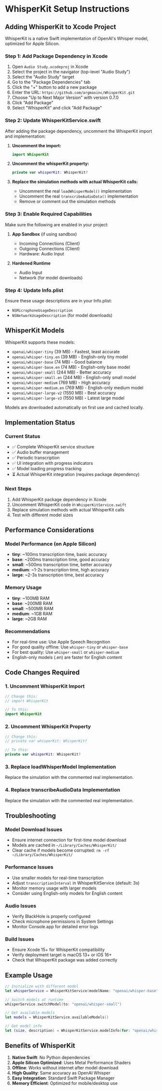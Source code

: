 # WhisperKit Setup Instructions

## Adding WhisperKit to Xcode Project

WhisperKit is a native Swift implementation of OpenAI's Whisper model, optimized for Apple Silicon.

### Step 1: Add Package Dependency in Xcode

1. Open `Audio Study.xcodeproj` in Xcode
2. Select the project in the navigator (top-level "Audio Study")
3. Select the "Audio Study" target
4. Go to the "Package Dependencies" tab
5. Click the "+" button to add a new package
6. Enter the URL: `https://github.com/argmaxinc/WhisperKit.git`
7. Choose "Up to Next Major Version" with version 0.7.0
8. Click "Add Package"
9. Select "WhisperKit" and click "Add Package"

### Step 2: Update WhisperKitService.swift

After adding the package dependency, uncomment the WhisperKit import and implementation:

1. **Uncomment the import:**
   ```swift
   import WhisperKit
   ```

2. **Uncomment the whisperKit property:**
   ```swift
   private var whisperKit: WhisperKit?
   ```

3. **Replace the simulation methods with actual WhisperKit calls:**
   - Uncomment the real `loadWhisperModel()` implementation
   - Uncomment the real `transcribeAudioData()` implementation
   - Remove or comment out the simulation methods

### Step 3: Enable Required Capabilities

Make sure the following are enabled in your project:

1. **App Sandbox** (if using sandbox)
   - Incoming Connections (Client)
   - Outgoing Connections (Client) 
   - Hardware: Audio Input

2. **Hardened Runtime** 
   - Audio Input
   - Network (for model downloads)

### Step 4: Update Info.plist

Ensure these usage descriptions are in your Info.plist:
- `NSMicrophoneUsageDescription`
- `NSNetworkUsageDescription` (for model downloads)

## WhisperKit Models

WhisperKit supports these models:
- `openai/whisper-tiny` (39 MB) - Fastest, least accurate
- `openai/whisper-tiny.en` (39 MB) - English-only tiny model
- `openai/whisper-base` (74 MB) - Good balance
- `openai/whisper-base.en` (74 MB) - English-only base model
- `openai/whisper-small` (244 MB) - Better accuracy
- `openai/whisper-small.en` (244 MB) - English-only small model
- `openai/whisper-medium` (769 MB) - High accuracy
- `openai/whisper-medium.en` (769 MB) - English-only medium model
- `openai/whisper-large-v2` (1550 MB) - Best accuracy
- `openai/whisper-large-v3` (1550 MB) - Latest large model

Models are downloaded automatically on first use and cached locally.

## Implementation Status

### Current Status
- ✅ Complete WhisperKit service structure
- ✅ Audio buffer management
- ✅ Periodic transcription
- ✅ UI integration with progress indicators
- ✅ Model loading progress tracking
- ⏳ Actual WhisperKit integration (requires package dependency)

### Next Steps
1. Add WhisperKit package dependency in Xcode
2. Uncomment WhisperKit code in `WhisperKitService.swift`
3. Replace simulation methods with actual WhisperKit calls
4. Test with different model sizes

## Performance Considerations

### Model Performance (on Apple Silicon)
- **tiny**: ~100ms transcription time, basic accuracy
- **base**: ~200ms transcription time, good accuracy  
- **small**: ~500ms transcription time, better accuracy
- **medium**: ~1-2s transcription time, high accuracy
- **large**: ~2-3s transcription time, best accuracy

### Memory Usage
- **tiny**: ~100MB RAM
- **base**: ~200MB RAM
- **small**: ~500MB RAM
- **medium**: ~1GB RAM
- **large**: ~2GB RAM

### Recommendations
- For real-time use: Use Apple Speech Recognition
- For good quality offline: Use `whisper-tiny` or `whisper-base`
- For best quality: Use `whisper-small` or `whisper-medium`
- English-only models (.en) are faster for English content

## Code Changes Required

### 1. Uncomment WhisperKit Import
```swift
// Change this:
// import WhisperKit

// To this:
import WhisperKit
```

### 2. Uncomment WhisperKit Property
```swift
// Change this:
// private var whisperKit: WhisperKit?

// To this:
private var whisperKit: WhisperKit?
```

### 3. Replace loadWhisperModel Implementation
Replace the simulation with the commented real implementation.

### 4. Replace transcribeAudioData Implementation
Replace the simulation with the commented real implementation.

## Troubleshooting

### Model Download Issues
- Ensure internet connection for first-time model download
- Models are cached in `~/Library/Caches/WhisperKit/`
- Clear cache if models become corrupted: `rm -rf ~/Library/Caches/WhisperKit/`

### Performance Issues
- Use smaller models for real-time transcription
- Adjust `transcriptionInterval` in WhisperKitService (default: 3s)
- Monitor memory usage with larger models
- Consider using English-only models for English content

### Audio Issues
- Verify BlackHole is properly configured
- Check microphone permissions in System Settings
- Monitor Console.app for detailed error logs

### Build Issues
- Ensure Xcode 15+ for WhisperKit compatibility
- Verify deployment target is macOS 13+ or iOS 16+
- Check that WhisperKit package was added correctly

## Example Usage

```swift
// Initialize with different model
let whisperService = WhisperKitService(modelName: "openai/whisper-base")

// Switch models at runtime
whisperService.switchModel(to: "openai/whisper-small")

// Get available models
let models = WhisperKitService.availableModels()

// Get model info
let (size, description) = WhisperKitService.modelInfo(for: "openai/whisper-tiny")
```

## Benefits of WhisperKit

1. **Native Swift**: No Python dependencies
2. **Apple Silicon Optimized**: Uses Metal Performance Shaders
3. **Offline**: Works without internet after model download
4. **High Quality**: Same accuracy as OpenAI Whisper
5. **Easy Integration**: Standard Swift Package Manager
6. **Memory Efficient**: Optimized for mobile/desktop use